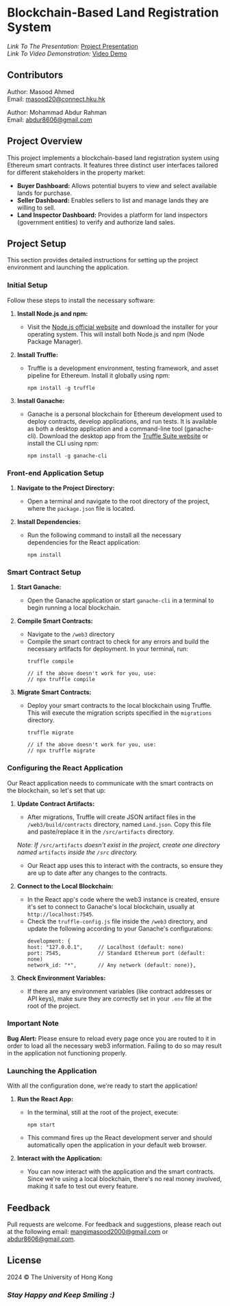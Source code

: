 # Blockchain-Based Land Registration System

_Link To The Presentation:_ [Project Presentation](./FITE2010%20Final%20Presentation.pdf) <br>
_Link To Video Demonstration:_ [Video Demo](https://youtu.be/iBzmwk8mjUI?si=LXiNYXPRH0n6XtHg) <br>

## Contributors

Author: Masood Ahmed <br>
Email: masood20@connect.hku.hk <br>

Author: Mohammad Abdur Rahman <br>
Email: abdur8606@gmail.com <br>


## Project Overview

This project implements a blockchain-based land registration system using Ethereum smart contracts. It features three distinct user interfaces tailored for different stakeholders in the property market:

- **Buyer Dashboard:** Allows potential buyers to view and select available lands for purchase.
- **Seller Dashboard:** Enables sellers to list and manage lands they are willing to sell.
- **Land Inspector Dashboard:** Provides a platform for land inspectors (government entities) to verify and authorize land sales.

## Project Setup

This section provides detailed instructions for setting up the project environment and launching the application.

### Initial Setup

Follow these steps to install the necessary software:

1. **Install Node.js and npm:**
   - Visit the [Node.js official website](https://nodejs.org/) and download the installer for your operating system. This will install both Node.js and npm (Node Package Manager).

2. **Install Truffle:**
   - Truffle is a development environment, testing framework, and asset pipeline for Ethereum. Install it globally using npm:
     ```
     npm install -g truffle
     ```

3. **Install Ganache:**
   - Ganache is a personal blockchain for Ethereum development used to deploy contracts, develop applications, and run tests. It is available as both a desktop application and a command-line tool (ganache-cli). Download the desktop app from the [Truffle Suite website](https://www.trufflesuite.com/ganache) or install the CLI using npm:
     ```
     npm install -g ganache-cli
     ```

### Front-end Application Setup

1. **Navigate to the Project Directory:**
   - Open a terminal and navigate to the root directory of the project, where the `package.json` file is located.

2. **Install Dependencies:**
   - Run the following command to install all the necessary dependencies for the React application:
     ```
     npm install
     ```

### Smart Contract Setup

1. **Start Ganache:**
   - Open the Ganache application or start `ganache-cli` in a terminal to begin running a local blockchain.

2. **Compile Smart Contracts:**
   - Navigate to the `/web3` directory
   - Compile the smart contract to check for any errors and build the necessary artifacts for deployment. In your terminal, run:
     ```
     truffle compile
     
     // if the above doesn't work for you, use:
     // npx truffle compile
     ```

3. **Migrate Smart Contracts:**
   - Deploy your smart contracts to the local blockchain using Truffle. This will execute the migration scripts specified in the `migrations` directory.
     ```
     truffle migrate
     
     // if the above doesn't work for you, use:
     // npx truffle migrate
     ```

### Configuring the React Application

Our React application needs to communicate with the smart contracts on the blockchain, so let's set that up:

1. **Update Contract Artifacts:**
   - After migrations, Truffle will create JSON artifact files in the `/web3/build/contracts` directory, named `Land.json`. Copy this file and paste/replace it in the `/src/artifacts` directory.

   <em>Note: If </em>`/src/artifacts` <em> doesn't exist in the project, create one directory named</em> `artifacts`<em> inside the `/src` directory.</em>

   - Our React app uses this to interact with the contracts, so ensure they are up to date after any changes to the contracts.

2. **Connect to the Local Blockchain:**
   - In the React app's code where the web3 instance is created, ensure it's set to connect to Ganache's local blockchain, usually at `http://localhost:7545`. 
   - Check the `truffle-config.js` file inside the `/web3` directory, and update the following according to your Ganache's configurations:
     ```
     development: {
     host: "127.0.0.1",     // Localhost (default: none)
     port: 7545,            // Standard Ethereum port (default: none)
     network_id: "*",       // Any network (default: none)},
     ```

3. **Check Environment Variables:**
   - If there are any environment variables (like contract addresses or API keys), make sure they are correctly set in your `.env` file at the root of the project.

### Important Note

**Bug Alert:** Please ensure to reload every page once you are routed to it in order to load all the necessary web3 information. Failing to do so may result in the application not functioning properly.

### Launching the Application

With all the configuration done, we're ready to start the application!

1. **Run the React App:**
   - In the terminal, still at the root of the project, execute:
     ```
     npm start
     ```
   - This command fires up the React development server and should automatically open the application in your default web browser.

2. **Interact with the Application:**
   - You can now interact with the application and the smart contracts. Since we're using a local blockchain, there's no real money involved, making it safe to test out every feature.


## Feedback

Pull requests are welcome. For feedback and suggestions, please reach out at the following email: mangimasood2000@gmail.com or abdur8606@gmail.com. 

## License

2024 © The University of Hong Kong

### _Stay Happy and Keep Smiling :)_
